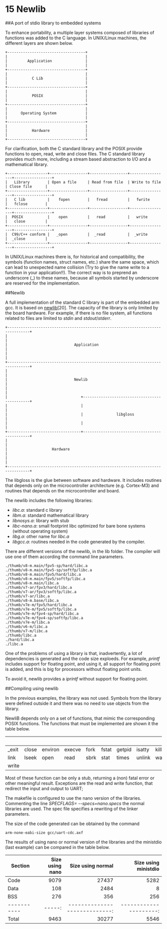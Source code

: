 15  Newlib
==========

##A port of stdio library to embedded systems

To enhance portability, a multiple layer systems composed of libraries of functions was added to the C language. In UNIX/Linux machines, the different layers are shown below.


    +-----------------------------------+
    |                                   |
    |         Application               |
    |                                   |
    +-----------------------------------+
    |                                   |
    |           C Lib                   |
    |                                   |
    +-----------------------------------+
    |                                   |
    |           POSIX                   |
    |                                   |
    +-----------------------------------+
    |                                   |
    |      Operating System             |
    |                                   |
    +-----------------------------------+
    |                                   |
    |           Hardware                |
    |                                   |
    +-----------------------------------+

For clarification, both the C standard library and the POSIX provide functions to open, read, write and close files. The C standard library provides much more, including a stream based abstraction to I/O and a mathematical library.

    +------------------+-----------------+-----------------+-----------------+-----------------+
    |   Library        | Open a file     | Read from file  | Write to file   | Close file      |
    +------------------+-----------------+-----------------+-----------------+-----------------+
    |   C lib          |    fopen        |   fread         |   fwrite        |   fclose        |
    +------------------+-----------------+-----------------+-----------------+-----------------+
    |  POSIX           |    open         |   read          |   write         |   close         |
    +------------------+-----------------+-----------------+-----------------+-----------------+
    |  C99/C++ conform |   _open         |  _read          |  _write         |  _close         |
    +------------------+-----------------+-----------------+-----------------+-----------------+


In UNIX/Linux machines there is, for historical and compatibility, the symbols (function names, struct names, etc.) share the same space, which can lead to unexpected name collision (Try to give the name write to a function in your application!!). The correct way is to preprend an underscore (_) to these names, because all symbols started by underscore are reserved for the implementation.

##Newlib

A full implementation of the standard C library is part of the embedded arm gcc. It is based on [newlib](https://sourceware.org/newlib)[20]. The capacity of the library is only limited by the board hardware. For example, if there is no file system, all functions related to files are limited to *stdin* and *stdout*/*stderr*.



    +--------------------------------------------------------------------------------+
    |                                                                                |
    |                              Application                                       |
    |                                                                                |
    +--------------------------------------------------------------------------------+
    |                                                                                |
    |                              Newlib                                            |
    |                                                                                |
    |                                 +----------------------------------------------+
    |                                 |                                              |
    |                                 |               libgloss                       |
    |                                 |                                              |
    +---------------------------------+----------------------------------------------+
    |                                                                                |
    |                    Hardware                                                    |
    |                                                                                |
    +--------------------------------------------------------------------------------+


The libgloss is the glue between software and hardware. It includes routines that depends only on the microcontroller architecture (e.g. Cortex-M3) and routines that depends on the microcontroller and board.

The newlib includes the following libraries:

-   *libc.a*: standard c library
-   *libm.a*: standard mathematical library
-   *libnosys.a*: library with stub
-   *libc-nano.a*: small footprint libc optimized for bare bone systems (without operating system)
-   *libg.a*: other name for *libc.a*
-   *libgcc.a*: routines needed in the code generated by the compiler.

There are different versions of the newlib, in the lib folder. The compiler will use one of them according the command line parameters.

    ./thumb/v8-m.main/fpv5-sp/hard/libc.a
    ./thumb/v8-m.main/fpv5-sp/softfp/libc.a
    ./thumb/v8-m.main/fpv5/hard/libc.a
    ./thumb/v8-m.main/fpv5/softfp/libc.a
    ./thumb/v8-m.main/libc.a
    ./thumb/v7-ar/fpv3/hard/libc.a
    ./thumb/v7-ar/fpv3/softfp/libc.a
    ./thumb/v7-ar/libc.a
    ./thumb/v8-m.base/libc.a
    ./thumb/v7e-m/fpv5/hard/libc.a
    ./thumb/v7e-m/fpv5/softfp/libc.a
    ./thumb/v7e-m/fpv4-sp/hard/libc.a
    ./thumb/v7e-m/fpv4-sp/softfp/libc.a
    ./thumb/v7e-m/libc.a
    ./thumb/v6-m/libc.a
    ./thumb/v7-m/libc.a
    ./thumb/libc.a
    ./hard/libc.a
    ./libc.a

One of the problems of using a library is that, inadvertently, a lot of dependencies is generated and the code size exploeds. For example, *printf* includes support for floating point, and using it, all support for floating point is added, and this is big for processors without floating point units.

To avoid it, newlib provides a *iprintf* without support for floating point.

##Compiling using newlib

In the previous examples, the library was not used. Symbols from the library were defined outside it and there was no need to use objects from the library.

NewliB depends only on a set of functions, that mimic the corresponding POSIX functions. The functions that must be implemented are shown it the table below.

|   &nbsp;    |   &nbsp;    |  &nbsp;    |   &nbsp;    |  &nbsp;    |   &nbsp;   | &nbsp;    | &nbsp;     |  &nbsp;    |
|-------------|-------------|------------|-------------|------------|------------|-----------|------------|------------|
| _exit       | close       | environ    | execve      | fork       | fstat      | getpid    | isatty     | kill       |
| link        | lseek       | open       | read        | sbrk       | stat       | times     | unlink     | wait       |
| write       |   &nbsp;    |    &nbsp;  |     &nbsp;  |   &nbsp;   |   &nbsp;   |   &nbsp;  |    &nbsp;  |    &nbsp;  |


Most of these function can be only a stub, returning a (non) fatal error or other meaningful result. Exceptions are the read and write function, that redirect the input and output to UART;

The makefile is configured to use the nano version of the libraries. Commenting the line *SPECFLAGS= --specs=nano.specs* the normal libraries are used. The spec file specifies a rewriting of the linker parameters.

The size of the code generated can be obtained by the command

	arm-none-eabi-size gcc/uart-cdc.axf

The results of using nano or normal version of the libraries and the ministdio (last example) can be compared in the table below.


| Section   | Size using nano| Size using normal | Size using ministdio |
|-----------|-----:|----------------------------:|---------------------:|
  Code      | 9079 |     27437                   |            5282      |
  Data      |  108 |      2484                   |               8      |
  BSS       |  276 |       356                   |             256      |
|-----------|-----:|----------------------------:|---------------------:|
  Total     | 9463 |     30277                   |            5546      |
